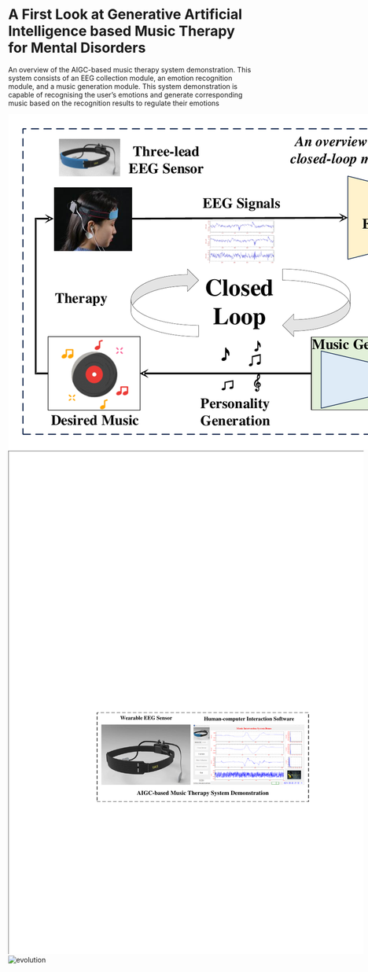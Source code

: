 # A First Look at Generative Artificial Intelligence based Music Therapy for Mental Disorders

An overview of the AIGC-based music therapy system demonstration. This system consists of an EEG collection module,
an emotion recognition module, and a music generation module. This system demonstration is capable of recognising the
user’s emotions and generate corresponding music based on the recognition results to regulate their emotions

<img src="pics/system_v2.pdf" alt="evolution" style="max-width:none;">

<img src="pics/demo.pdf" alt="evolution" style="max-width:none;">

<img src="pics/demo2.1.pdf" alt="evolution" style="max-width:none;">

